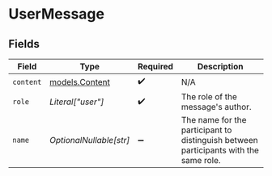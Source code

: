 # UserMessage


## Fields

| Field                                                                                | Type                                                                                 | Required                                                                             | Description                                                                          |
| ------------------------------------------------------------------------------------ | ------------------------------------------------------------------------------------ | ------------------------------------------------------------------------------------ | ------------------------------------------------------------------------------------ |
| `content`                                                                            | [models.Content](../models/content.md)                                               | :heavy_check_mark:                                                                   | N/A                                                                                  |
| `role`                                                                               | *Literal["user"]*                                                                    | :heavy_check_mark:                                                                   | The role of the message's author.                                                    |
| `name`                                                                               | *OptionalNullable[str]*                                                              | :heavy_minus_sign:                                                                   | The name for the participant to distinguish between participants with the same role. |